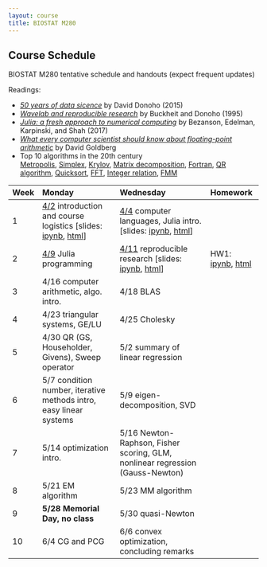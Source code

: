 ```yaml
---
layout: course
title: BIOSTAT M280
---
```


## Course Schedule

BIOSTAT M280 tentative schedule and handouts (expect frequent updates)

Readings:  

* [_50 years of data sicence_](./readings/Donoho15FiftyYearsDataScience.pdf) by David Donoho (2015)  
* [_Wavelab and reproducible research_](http://statweb.stanford.edu/~donoho/Reports/1995/wavelab.pdf) by Buckheit and Donoho (1995)  
* [_Julia: a fresh approach to numerical computing_](./readings/BezansonEdelmanKarpinskiShah17Julia.pdf) by Bezanson, Edelman, Karpinski, and Shah (2017)  
* [_What every computer scientist should know about floating-point arithmetic_](readings/Goldberg91FloatingPoint.pdf) by David Goldberg  
* Top 10 algorithms in the 20th century  
[Metropolis](readings/metropolis.pdf), [Simplex](readings/simplex.pdf), [Krylov](readings/krylov.pdf), [Matrix decomposition](readings/decomp.pdf), [Fortran](readings/fortran.pdf), [QR algorithm](readings/qr.pdf), [Quicksort](readings/qsort.pdf), [FFT](readings/fft.pdf), [Integer relation](readings/integer.pdf), [FMM](readings/fmm.pdf)  

| Week | Monday | Wednesday | Homework |
|:-----------|:-----------|:------------|:------------|
| 1 | [4/2](http://hua-zhou.github.io/teaching/biostatm280-2018spring/biostatm280spring2018/2018/04/02/first-day.html) introduction and course logistics \[slides: [ipynb](http://raw.githubusercontent.com/Hua-Zhou/Hua-Zhou.github.io/master/teaching/biostatm280-2018spring/slides/01-intro/intro.ipynb), [html](./slides/01-intro/intro.html)\] | [4/4](http://hua-zhou.github.io/teaching/biostatm280-2018spring/biostatm280spring2018/2018/04/04/week1-day2.html) computer languages, Julia intro. \[slides: [ipynb](http://raw.githubusercontent.com/Hua-Zhou/Hua-Zhou.github.io/master/teaching/biostatm280-2018spring/slides/02-juliaintro/juliaintro.ipynb), [html](./slides/02-juliaintro/juliaintro.html)\] | |
| 2 | [4/9](http://hua-zhou.github.io/teaching/biostatm280-2018spring/biostatm280spring2018/2018/04/09/week2-day1.html) Julia programming | [4/11](http://hua-zhou.github.io/teaching/biostatm280-2018spring/biostatm280spring2018/2018/04/11/week2-day2.html) reproducible research \[slides: [ipynb](http://raw.githubusercontent.com/Hua-Zhou/Hua-Zhou.github.io/master/teaching/biostatm280-2018spring/slides/03-repres/repres.ipynb), [html](./slides/03-repres/repres.html)\] | HW1: [ipynb](https://github.com/Hua-Zhou/Hua-Zhou.github.io/blob/master/teaching/biostatm280-2018spring/hw/hw1/hw01.ipynb), [html](./hw/hw1/hw01.html) |
| 3 | 4/16 computer arithmetic, algo. intro. | 4/18 BLAS | |
| 4 | 4/23 triangular systems, GE/LU  | 4/25 Cholesky |
| 5 | 4/30 QR (GS, Householder, Givens), Sweep operator | 5/2 summary of linear regression | |
| 6 | 5/7 condition number, iterative methods intro, easy linear systems | 5/9 eigen-decomposition, SVD |
| 7 | 5/14 optimization intro. | 5/16 Newton-Raphson, Fisher scoring, GLM, nonlinear regression (Gauss-Newton) | |
| 8 | 5/21 EM algorithm | 5/23 MM algorithm |
| 9 | **5/28** **Memorial Day, no class** | 5/30 quasi-Newton | |  
| 10 | 6/4 CG and PCG | 6/6 convex optimization, concluding remarks |  
